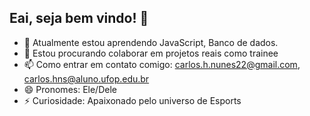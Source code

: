 ## Eai, seja bem vindo! 👋
- 🌱 Atualmente estou aprendendo JavaScript, Banco de dados.
- 👯 Estou procurando colaborar em projetos reais como trainee
- 📫 Como entrar em contato comigo: carlos.h.nunes22@gmail.com, carlos.hns@aluno.ufop.edu.br
- 😄 Pronomes: Ele/Dele
- ⚡ Curiosidade: Apaixonado pelo universo de Esports
<!--
**kaahbat/kaahbat** is a ✨ _special_ ✨ repository because its `README.md` (this file) appears on your GitHub profile.

Here are some ideas to get you started:

- 🔭 Atualmente estou trabalhando em
- 🌱 Atualmente estou aprendendo JavaScript, Banco de dados.
- 👯 Estou procurando colaborar em projetos reais como trainee
- 📫 Como entrar em contato comigo: carlos.h.nunes22@gmail.com, carlos.hns@aluno.ufop.edu.br
- 😄 Pronomes: Ele/Dele
- ⚡ Curiosidade: Apaixonado pelo universo de Esports
-->
